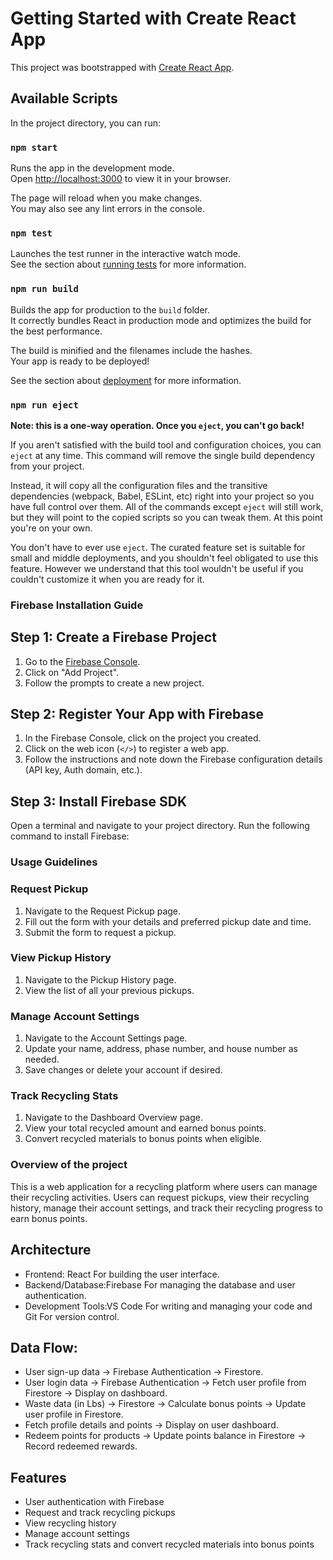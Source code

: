 # Getting Started with Create React App

This project was bootstrapped with [Create React App](https://github.com/facebook/create-react-app).

## Available Scripts

In the project directory, you can run:

### `npm start`

Runs the app in the development mode.\
Open [http://localhost:3000](http://localhost:3000) to view it in your browser.

The page will reload when you make changes.\
You may also see any lint errors in the console.

### `npm test`

Launches the test runner in the interactive watch mode.\
See the section about [running tests](https://facebook.github.io/create-react-app/docs/running-tests) for more information.

### `npm run build`

Builds the app for production to the `build` folder.\
It correctly bundles React in production mode and optimizes the build for the best performance.

The build is minified and the filenames include the hashes.\
Your app is ready to be deployed!

See the section about [deployment](https://facebook.github.io/create-react-app/docs/deployment) for more information.

### `npm run eject`

**Note: this is a one-way operation. Once you `eject`, you can't go back!**

If you aren't satisfied with the build tool and configuration choices, you can `eject` at any time. This command will remove the single build dependency from your project.

Instead, it will copy all the configuration files and the transitive dependencies (webpack, Babel, ESLint, etc) right into your project so you have full control over them. All of the commands except `eject` will still work, but they will point to the copied scripts so you can tweak them. At this point you're on your own.

You don't have to ever use `eject`. The curated feature set is suitable for small and middle deployments, and you shouldn't feel obligated to use this feature. However we understand that this tool wouldn't be useful if you couldn't customize it when you are ready for it.

### Firebase Installation Guide

## Step 1: Create a Firebase Project

1. Go to the [Firebase Console](https://console.firebase.google.com/).
2. Click on "Add Project".
3. Follow the prompts to create a new project.

## Step 2: Register Your App with Firebase

1. In the Firebase Console, click on the project you created.
2. Click on the web icon (`</>`) to register a web app.
3. Follow the instructions and note down the Firebase configuration details (API key, Auth domain, etc.).

## Step 3: Install Firebase SDK

Open a terminal and navigate to your project directory. Run the following command to install Firebase:

### Usage Guidelines

### Request Pickup

1. Navigate to the Request Pickup page.
2. Fill out the form with your details and preferred pickup date and time.
3. Submit the form to request a pickup.

### View Pickup History

1. Navigate to the Pickup History page.
2. View the list of all your previous pickups.

### Manage Account Settings

1. Navigate to the Account Settings page.
2. Update your name, address, phase number, and house number as needed.
3. Save changes or delete your account if desired.

### Track Recycling Stats

1. Navigate to the Dashboard Overview page.
2. View your total recycled amount and earned bonus points.
3. Convert recycled materials to bonus points when eligible.

### Overview of the project

This is a web application for a recycling platform where users can manage their recycling activities. Users can request pickups, view their recycling history, manage their account settings, and track their recycling progress to earn bonus points.

## Architecture

- Frontend: React For building the user interface.
- Backend/Database:Firebase For managing the database and user   authentication.
- Development Tools:VS Code For writing and managing your code and Git For version control.

##  Data Flow:
- User sign-up data -> Firebase Authentication -> Firestore.
- User login data -> Firebase Authentication -> Fetch user profile from  Firestore -> Display on dashboard.
- Waste data (in Lbs) -> Firestore -> Calculate bonus points -> Update user profile in Firestore.
- Fetch profile details and points -> Display on user dashboard.
- Redeem points for products -> Update points balance in Firestore -> Record redeemed rewards.


## Features

- User authentication with Firebase
- Request and track recycling pickups
- View recycling history
- Manage account settings
- Track recycling stats and convert recycled materials into bonus points